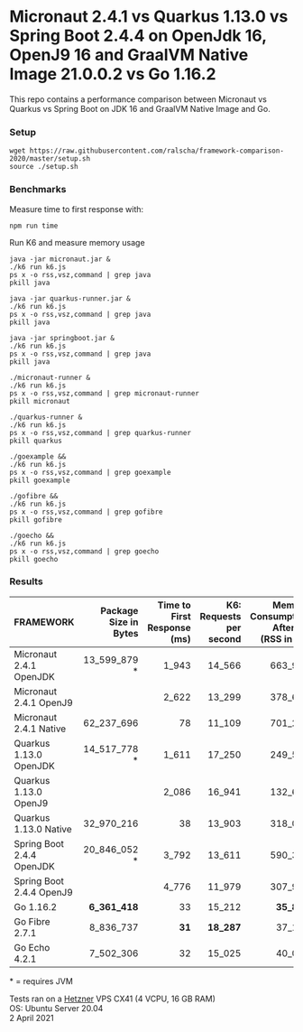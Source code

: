 # Micronaut 2.4.1  vs Quarkus 1.13.0 vs Spring Boot 2.4.4 on OpenJdk 16, OpenJ9 16 and GraalVM Native Image 21.0.0.2 vs Go 1.16.2

This repo contains a performance comparison between Micronaut vs Quarkus vs Spring Boot on JDK 16 and GraalVM Native Image and Go.    

### Setup

```
wget https://raw.githubusercontent.com/ralscha/framework-comparison-2020/master/setup.sh
source ./setup.sh
```

### Benchmarks

Measure time to first response with:
```
npm run time
```

Run K6 and measure memory usage

```
java -jar micronaut.jar &
./k6 run k6.js
ps x -o rss,vsz,command | grep java
pkill java

java -jar quarkus-runner.jar &
./k6 run k6.js
ps x -o rss,vsz,command | grep java
pkill java

java -jar springboot.jar &
./k6 run k6.js
ps x -o rss,vsz,command | grep java
pkill java

./micronaut-runner &
./k6 run k6.js
ps x -o rss,vsz,command | grep micronaut-runner
pkill micronaut

./quarkus-runner &
./k6 run k6.js
ps x -o rss,vsz,command | grep quarkus-runner
pkill quarkus

./goexample &&
./k6 run k6.js
ps x -o rss,vsz,command | grep goexample
pkill goexample

./gofibre &&
./k6 run k6.js
ps x -o rss,vsz,command | grep gofibre
pkill gofibre

./goecho &&
./k6 run k6.js
ps x -o rss,vsz,command | grep goecho
pkill goecho
```


### Results

| FRAMEWORK         | Package Size in Bytes | Time to First Response (ms) | K6: Requests per second | Memory Consumption After K6 (RSS in kB) |
|---|--:|--:|--:|--:|
| Micronaut 2.4.1 OpenJDK   |  13_599_879 * | 1_943   | 14_566     | 663_999 |
| Micronaut 2.4.1 OpenJ9    |               | 2_622   | 13_299     | 378_687 |
| Micronaut 2.4.1 Native    | 62_237_696    | 78      | 11_109     | 701_234 |
| Quarkus 1.13.0  OpenJDK   | 14_517_778 *  | 1_611   | 17_250     | 249_554 |
| Quarkus 1.13.0  OpenJ9    |               | 2_086   | 16_941     | 132_686 |
| Quarkus 1.13.0 Native     |  32_970_216   | 38      | 13_903     | 318_043 |
| Spring Boot 2.4.4 OpenJDK | 20_846_052 *  | 3_792   | 13_611     | 590_344 |
| Spring Boot 2.4.4 OpenJ9  |               | 4_776   | 11_979     | 307_959 |
| Go 1.16.2                 | **6_361_418** | 33      | 15_212     | **35_801** |
| Go Fibre 2.7.1            | 8_836_737     | **31**  | **18_287** | 37_111 |
| Go Echo  4.2.1            | 7_502_306     | 32      | 15_025     | 40_046 |

\* = requires JVM

Tests ran on a [Hetzner](https://www.hetzner.com/) VPS CX41 (4 VCPU, 16 GB RAM)      
OS: Ubuntu Server 20.04     
2 April 2021
